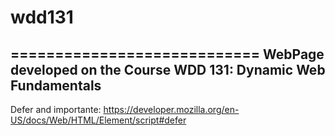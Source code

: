 # wdd131
============================
WebPage developed on the Course WDD 131: Dynamic Web Fundamentals
--------------------------------
Defer and importante: https://developer.mozilla.org/en-US/docs/Web/HTML/Element/script#defer